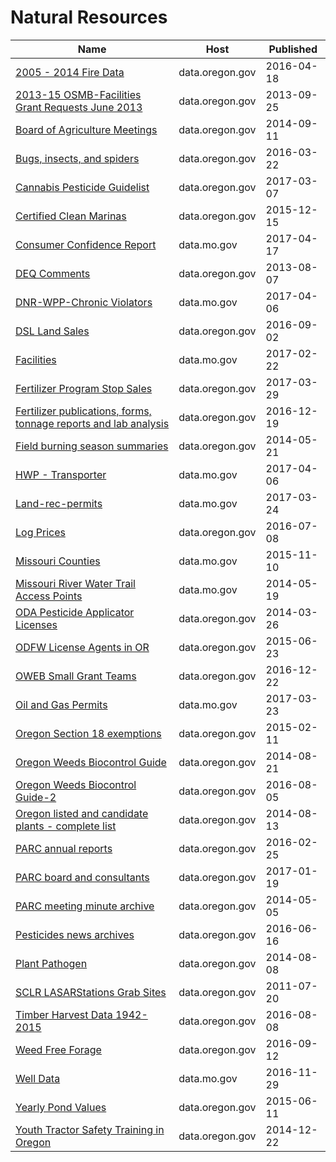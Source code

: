 # Natural Resources

Name | Host | Published
---- | ---- | ---------
[2005 - 2014 Fire Data](../datasets/9nkj-mp3y.md) | data.oregon.gov | 2016-04-18
[2013-15 OSMB-Facilities Grant Requests June 2013](../datasets/mf2v-j8rp.md) | data.oregon.gov | 2013-09-25
[Board of Agriculture Meetings](../datasets/n98t-fehm.md) | data.oregon.gov | 2014-09-11
[Bugs, insects, and spiders](../datasets/x8zx-ge4b.md) | data.oregon.gov | 2016-03-22
[Cannabis Pesticide Guidelist](../datasets/b8ki-p9ef.md) | data.oregon.gov | 2017-03-07
[Certified Clean Marinas](../datasets/w2n2-ruq7.md) | data.oregon.gov | 2015-12-15
[Consumer Confidence Report](../datasets/3mwf-kse4.md) | data.mo.gov | 2017-04-17
[DEQ Comments](../datasets/s95x-tpzn.md) | data.oregon.gov | 2013-08-07
[DNR-WPP-Chronic Violators](../datasets/szw8-jbqy.md) | data.mo.gov | 2017-04-06
[DSL Land Sales](../datasets/skej-zmnx.md) | data.oregon.gov | 2016-09-02
[Facilities](../datasets/m7dn-rv29.md) | data.mo.gov | 2017-02-22
[Fertilizer Program Stop Sales](../datasets/svge-u3j9.md) | data.oregon.gov | 2017-03-29
[Fertilizer publications, forms, tonnage reports and lab analysis](../datasets/4it8-vhzu.md) | data.oregon.gov | 2016-12-19
[Field burning season summaries](../datasets/nn5f-3nxc.md) | data.oregon.gov | 2014-05-21
[HWP - Transporter](../datasets/9y27-beyb.md) | data.mo.gov | 2017-04-06
[Land-rec-permits](../datasets/njsj-885m.md) | data.mo.gov | 2017-03-24
[Log Prices](../datasets/4v4m-wr5p.md) | data.oregon.gov | 2016-07-08
[Missouri Counties](../datasets/x5wy-unx3.md) | data.mo.gov | 2015-11-10
[Missouri River Water Trail Access Points](../datasets/a8ys-t8hd.md) | data.mo.gov | 2014-05-19
[ODA Pesticide Applicator Licenses](../datasets/mhc4-47kq.md) | data.oregon.gov | 2014-03-26
[ODFW License Agents in OR](../datasets/wis2-2pdd.md) | data.oregon.gov | 2015-06-23
[OWEB Small Grant Teams](../datasets/duuq-2iwc.md) | data.oregon.gov | 2016-12-22
[Oil and Gas Permits](../datasets/y64b-aec2.md) | data.mo.gov | 2017-03-23
[Oregon Section 18 exemptions](../datasets/ft7u-sx6y.md) | data.oregon.gov | 2015-02-11
[Oregon Weeds Biocontrol Guide](../datasets/m8fv-efat.md) | data.oregon.gov | 2014-08-21
[Oregon Weeds Biocontrol Guide-2](../datasets/kiwy-fuw2.md) | data.oregon.gov | 2016-08-05
[Oregon listed and candidate plants - complete list](../datasets/8s3k-ygh2.md) | data.oregon.gov | 2014-08-13
[PARC annual reports](../datasets/avfa-hafy.md) | data.oregon.gov | 2016-02-25
[PARC board and consultants](../datasets/tigq-4sxk.md) | data.oregon.gov | 2017-01-19
[PARC meeting minute archive](../datasets/ugy7-rugh.md) | data.oregon.gov | 2014-05-05
[Pesticides news archives](../datasets/m4ku-rg94.md) | data.oregon.gov | 2016-06-16
[Plant Pathogen](../datasets/2uq2-u3ct.md) | data.oregon.gov | 2014-08-08
[SCLR LASARStations Grab Sites](../datasets/92th-scpp.md) | data.oregon.gov | 2011-07-20
[Timber Harvest Data 1942-2015](../datasets/v7yh-3r7a.md) | data.oregon.gov | 2016-08-08
[Weed Free Forage](../datasets/rakx-9znf.md) | data.oregon.gov | 2016-09-12
[Well Data](../datasets/4k5k-76gn.md) | data.mo.gov | 2016-11-29
[Yearly Pond Values](../datasets/qvyp-cz82.md) | data.oregon.gov | 2015-06-11
[Youth Tractor Safety Training in Oregon](../datasets/njpd-rii4.md) | data.oregon.gov | 2014-12-22

